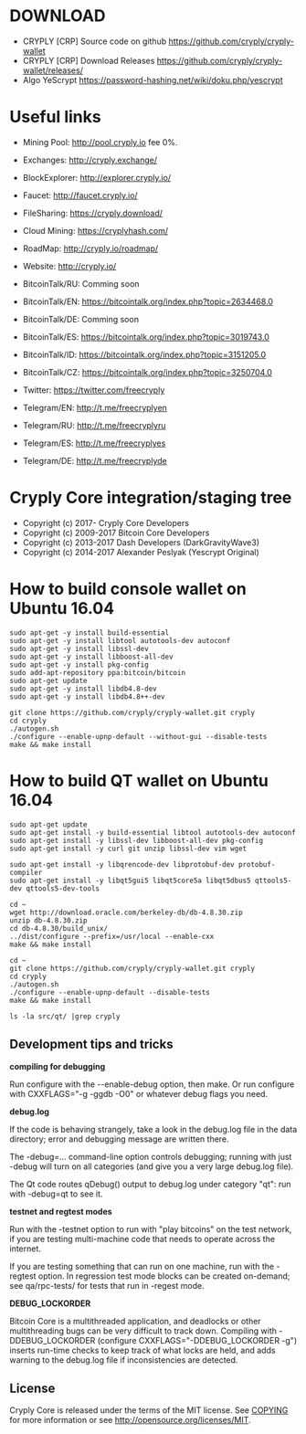 DOWNLOAD
========

* CRYPLY [CRP] Source code on github https://github.com/cryply/cryply-wallet
* CRYPLY [CRP] Download Releases https://github.com/cryply/cryply-wallet/releases/
* Algo YeScrypt https://password-hashing.net/wiki/doku.php/yescrypt


Useful links
============

* Mining Pool:    http://pool.cryply.io fee 0%.
* Exchanges:      http://cryply.exchange/
* BlockExplorer:  http://explorer.cryply.io/
* Faucet:         http://faucet.cryply.io/
* FileSharing:    https://cryply.download/
* Cloud Mining:   https://cryplyhash.com/

* RoadMap:        http://cryply.io/roadmap/
* Website:        http://cryply.io/
* BitcoinTalk/RU: Comming soon
* BitcoinTalk/EN: https://bitcointalk.org/index.php?topic=2634468.0
* BitcoinTalk/DE: Comming soon
* BitcoinTalk/ES: https://bitcointalk.org/index.php?topic=3019743.0
* BitcoinTalk/ID: https://bitcointalk.org/index.php?topic=3151205.0
* BitcoinTalk/CZ: https://bitcointalk.org/index.php?topic=3250704.0
* Twitter:        https://twitter.com/freecryply
* Telegram/EN:    http://t.me/freecryplyen
* Telegram/RU:    http://t.me/freecryplyru
* Telegram/ES:    http://t.me/freecryplyes
* Telegram/DE:    http://t.me/freecryplyde


Cryply Core integration/staging tree
=====================================

* Copyright (c) 2017-     Cryply Core Developers
* Copyright (c) 2009-2017 Bitcoin Core Developers
* Copyright (c) 2013-2017 Dash Developers (DarkGravityWave3)
* Copyright (c) 2014-2017 Alexander Peslyak (Yescrypt Original)



How to build console wallet on Ubuntu 16.04
===========================================
 
    sudo apt-get -y install build-essential
    sudo apt-get -y install libtool autotools-dev autoconf
    sudo apt-get -y install libssl-dev
    sudo apt-get -y install libboost-all-dev
    sudo apt-get -y install pkg-config
    sudo add-apt-repository ppa:bitcoin/bitcoin
    sudo apt-get update
    sudo apt-get -y install libdb4.8-dev
    sudo apt-get -y install libdb4.8++-dev

    git clone https://github.com/cryply/cryply-wallet.git cryply
    cd cryply
    ./autogen.sh
    ./configure --enable-upnp-default --without-gui --disable-tests
    make && make install
    
How to build QT wallet on Ubuntu 16.04
===========================================
 
    sudo apt-get update
    sudo apt-get install -y build-essential libtool autotools-dev autoconf  
    sudo apt-get install -y libssl-dev libboost-all-dev pkg-config
    sudo apt-get install -y curl git unzip libssl-dev vim wget
    
    sudo apt-get install -y libqrencode-dev libprotobuf-dev protobuf-compiler
    sudo apt-get install -y libqt5gui5 libqt5core5a libqt5dbus5 qttools5-dev qttools5-dev-tools
    
    cd ~
    wget http://download.oracle.com/berkeley-db/db-4.8.30.zip
    unzip db-4.8.30.zip
    cd db-4.8.30/build_unix/
    ../dist/configure --prefix=/usr/local --enable-cxx
    make && make install

    cd ~
    git clone https://github.com/cryply/cryply-wallet.git cryply
    cd cryply
    ./autogen.sh
    ./configure --enable-upnp-default --disable-tests
    make && make install
    
    ls -la src/qt/ |grep cryply


Development tips and tricks
----------------------------

**compiling for debugging**

Run configure with the --enable-debug option, then make. Or run configure with
CXXFLAGS="-g -ggdb -O0" or whatever debug flags you need.

**debug.log**

If the code is behaving strangely, take a look in the debug.log file in the data directory;
error and debugging message are written there.

The -debug=... command-line option controls debugging; running with just -debug will turn
on all categories (and give you a very large debug.log file).

The Qt code routes qDebug() output to debug.log under category "qt": run with -debug=qt
to see it.

**testnet and regtest modes**

Run with the -testnet option to run with "play bitcoins" on the test network, if you
are testing multi-machine code that needs to operate across the internet.

If you are testing something that can run on one machine, run with the -regtest option.
In regression test mode blocks can be created on-demand; see qa/rpc-tests/ for tests
that run in -regest mode.

**DEBUG_LOCKORDER**

Bitcoin Core is a multithreaded application, and deadlocks or other multithreading bugs
can be very difficult to track down. Compiling with -DDEBUG_LOCKORDER (configure
CXXFLAGS="-DDEBUG_LOCKORDER -g") inserts run-time checks to keep track of what locks
are held, and adds warning to the debug.log file if inconsistencies are detected.



License
-------

Cryply Core is released under the terms of the MIT license. See [COPYING](COPYING) for more
information or see http://opensource.org/licenses/MIT.



